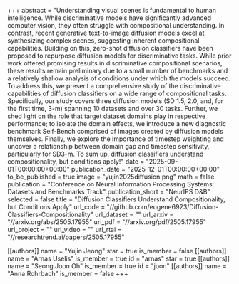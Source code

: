 +++
abstract = "Understanding visual scenes is fundamental to human intelligence. While discriminative models have significantly advanced computer vision, they often struggle with compositional understanding. In contrast, recent generative text-to-image diffusion models excel at synthesizing complex scenes, suggesting inherent compositional capabilities. Building on this, zero-shot diffusion classifiers have been proposed to repurpose diffusion models for discriminative tasks. While prior work offered promising results in discriminative compositional scenarios, these results remain preliminary due to a small number of benchmarks and a relatively shallow analysis of conditions under which the models succeed. To address this, we present a comprehensive study of the discriminative capabilities of diffusion classifiers on a wide range of compositional tasks. Specifically, our study covers three diffusion models (SD 1.5, 2.0, and, for the first time, 3-m) spanning 10 datasets and over 30 tasks. Further, we shed light on the role that target dataset domains play in respective performance; to isolate the domain effects, we introduce a new diagnostic benchmark Self-Bench comprised of images created by diffusion models themselves. Finally, we explore the importance of timestep weighting and uncover a relationship between domain gap and timestep sensitivity, particularly for SD3-m. To sum up, diffusion classifiers understand compositionality, but conditions apply!"
date = "2025-09-01T00:00:00+00:00"
publication_date = "2025-12-01T00:00:00+00:00"
to_be_published = true
image = "yujin2025diffusion.png"
math = false
publication = "Conference on Neural Information Processing Systems: Datasets and Benchmarks Track"
publication_short = "NeurIPS D&B"
selected = false
title = "Diffusion Classifiers Understand Compositionality, but Conditions Apply"
url_code = "//github.com/eugene6923/Diffusion-Classifiers-Compositionality"
url_dataset = ""
url_arxiv = "//arxiv.org/abs/2505.17955"
url_pdf = "//arxiv.org/pdf/2505.17955"
url_project = ""
url_video = ""
url_rtai = "//researchtrend.ai/papers/2505.17955"

[[authors]]
    name = "Yujin Jeong"
    star = true
    is_member = false
[[authors]]
    name = "Arnas Uselis"
    is_member = true
    id = "arnas"
    star = true
[[authors]]
    name = "Seong Joon Oh"
    is_member = true
    id = "joon"
[[authors]]
    name = "Anna Rohrbach"
    is_member = false
+++
